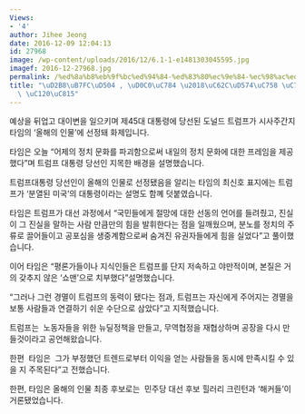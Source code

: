 ```yaml
---
Views:
- '4'
author: Jihee Jeong
date: 2016-12-09 12:04:13
id: 27968
image: /wp-content/uploads/2016/12/6.1-1-e1481303045595.jpg
imagef: 2016-12-27968.jpg
permalink: /%ed%8a%b8%eb%9f%bc%ed%94%84-%ed%83%80%ec%9e%84-%ec%98%ac%ed%95%b4%ec%9d%98-%ec%9d%b8%eb%ac%bc-%ec%84%a0%ec%a0%95/
title: "\uD2B8\uB7FC\uD504 , \uD0C0\uC784 \u2018\uC62C\uD574\uC758 \uC778\uBB3C\u2019\
  \ \uC120\uC815"
---
```


예상을 뒤업고 대이변을 일으키며 제45대 대통령에 당선된 도널드 트럼프가 시사주간지 타임의 ‘올해의 인물’에 선정돼 화제입니다.

타임은 오늘 “어제의 정치 문화를 파괴함으로써 내일의 정치 문화에 대한 프레임을 제공했다”며 트럼프 대통령 당선인 지목한 배경을 설명했습니다.

트럼프대통령 당선인이 올해의 인물로 선정됐음을 알리는 타임의 최신호 표지에는 트럼프가 ‘분열된 미국’의 대통령이라는 설명도 함꼐 덧붙였습니다.

타임은 트럼프가 대선 과정에서 “국민들에게 절망에 대한 선동의 언어를 들려줬고, 진실이 그 진실을 말하는 사람 만큼만의 힘을 발휘한다는 점을 일깨웠으며, 분노를 정치의 주류로 끌어들이고 공포심을 생중계함으로써 숨겨진 유권자들에게 힘을 실었다”고 풀이했습니다.

이어 타임은 “평론가들이나 지식인들은 트럼프를 단지 저속하고 야만적이며, 본질은 거의 갖추지 않은 ‘쇼맨’으로 치부했다”설명했습니다.

“그러나 그런 경멸이 트럼프의 동력이 됐다는 점과, 트럼프는 자신에게 주어지는 경멸을 보통 사람들과 연결하기 쉬운 수단으로 삼았다”고 지적했습니다.

트럼프는  노동자들을 위한 뉴딜정책을 만들고, 무역협정을 재협상하며 공장을 다시 만들것이라고 공언해왔습니다.

한편  타임은  그가 부정했던 트렌드로부터 이익을 얻는 사람들을 동시에 만족시킬 수 있을 지 주목된다”고 전했습니다.

한편, 타임은 올해의 인물 최종 후보로는  민주당 대선 후보 힐러리 크린턴과 ‘해커들’이 거론됐었습니다.
